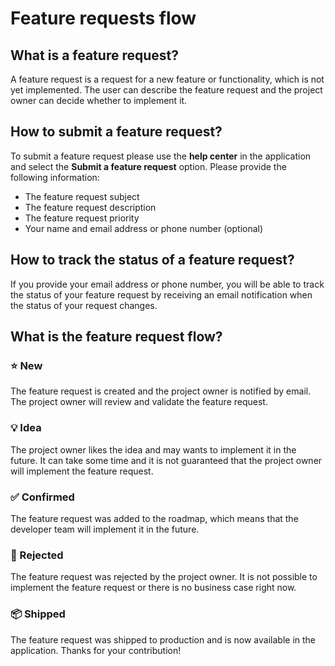 # Feature requests flow

## What is a feature request?

A feature request is a request for a new feature or functionality, which is not yet implemented. The user can describe the feature request and the project owner can decide whether to implement it.

## How to submit a feature request?

To submit a feature request please use the **help center** in the application and select the **Submit a feature request** option. Please provide the following information:

- The feature request subject
- The feature request description
- The feature request priority
- Your name and email address or phone number (optional)

## How to track the status of a feature request?

If you provide your email address or phone number, you will be able to track the status of your feature request by receiving an email notification when the status of your request changes.

## What is the feature request flow?

### ⭐ New

The feature request is created and the project owner is notified by email. The project owner will review and validate the feature request.

### 💡 Idea

The project owner likes the idea and may wants to implement it in the future. It can take some time and it is not guaranteed that the project owner will implement the feature request.

### ✅ Confirmed

The feature request was added to the roadmap, which means that the developer team will implement it in the future.

### 🙅 Rejected

The feature request was rejected by the project owner. It is not possible to implement the feature request or there is no business case right now.

### 📦 Shipped

The feature request was shipped to production and is now available in the application. Thanks for your contribution!

